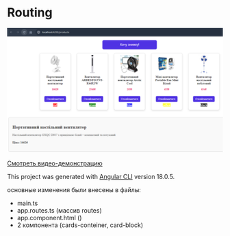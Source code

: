 # Routing

![Результат](https://github.com/sunmeat/angular-routing/blob/master/results.png)

[Смотреть видео-демонстрацию](https://youtu.be/ZFLuOCMqB90)

This project was generated with [Angular CLI](https://github.com/angular/angular-cli) version 18.0.5.

основные изменения были внесены в файлы:
- main.ts
- app.routes.ts (массив routes)
- app.component.html (<router-outlet>)
- 2 компонента (cards-conteiner, card-block)
